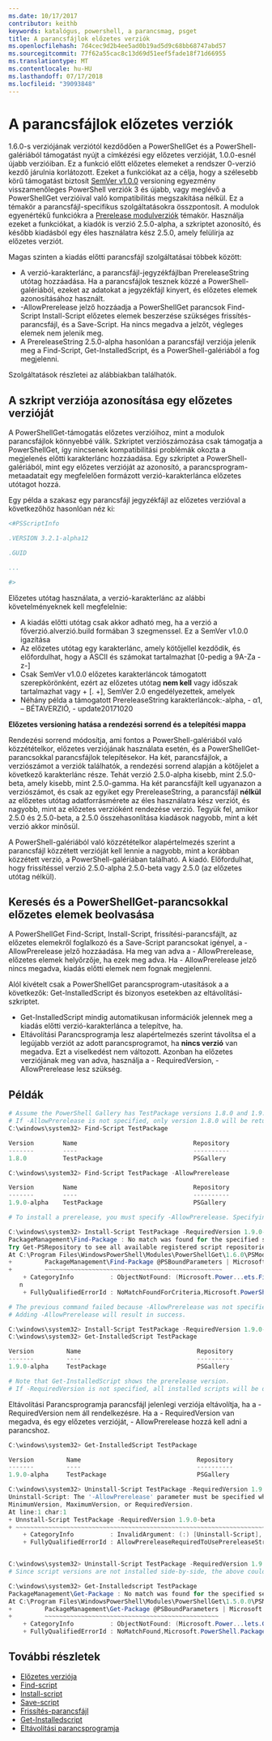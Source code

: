 ```yaml
---
ms.date: 10/17/2017
contributor: keithb
keywords: katalógus, powershell, a parancsmag, psget
title: A parancsfájlok előzetes verziók
ms.openlocfilehash: 7d4cec9d2b4ee5ad0b19ad5d9c68bb68747abd57
ms.sourcegitcommit: 77f62a55cac8c13d69d51eef5fade18f71d66955
ms.translationtype: MT
ms.contentlocale: hu-HU
ms.lasthandoff: 07/17/2018
ms.locfileid: "39093848"
---
```

# <a name="prerelease-versions-of-scripts"></a>A parancsfájlok előzetes verziók

1.6.0-s verziójának verziótól kezdődően a PowerShellGet és a PowerShell-galériából támogatást nyújt a címkézési egy előzetes verzióját, 1.0.0-esnél újabb verzióiban. Ez a funkció előtt előzetes elemeket a rendszer 0-verzió kezdő járulnia korlátozott. Ezeket a funkciókat az a célja, hogy a szélesebb körű támogatást biztosít [SemVer v1.0.0](http://semver.org/spec/v1.0.0.html) versioning egyezmény visszamenőleges PowerShell verziók 3 és újabb, vagy meglévő a PowerShellGet verzióival való kompatibilitás megszakítása nélkül. Ez a témakör a parancsfájl-specifikus szolgáltatásokra összpontosít. A modulok egyenértékű funkciókra a [Prerelease modulverziók](module-prerelease-support.md) témakör. Használja ezeket a funkciókat, a kiadók is verzió 2.5.0-alpha, a szkriptet azonosító, és később kiadásból egy éles használatra kész 2.5.0, amely felülírja az előzetes verziót.

Magas szinten a kiadás előtti parancsfájl szolgáltatásai többek között:

- A verzió-karakterlánc, a parancsfájl-jegyzékfájlban PrereleaseString utótag hozzáadása. Ha a parancsfájlok tesznek közzé a PowerShell-galériából, ezeket az adatokat a jegyzékfájl kinyert, és előzetes elemek azonosításához használt.
- -AllowPrerelease jelző hozzáadja a PowerShellGet parancsok Find-Script Install-Script előzetes elemek beszerzése szükséges frissítés-parancsfájl, és a Save-Script. Ha nincs megadva a jelzőt, végleges elemek nem jelenik meg.
- A PrereleaseString 2.5.0-alpha hasonlóan a parancsfájl verziója jelenik meg a Find-Script, Get-InstalledScript, és a PowerShell-galériából a fog megjelenni.

Szolgáltatások részletei az alábbiakban találhatók.

## <a name="identifying-a-script-version-as-a-prerelease"></a>A szkript verziója azonosítása egy előzetes verzióját

A PowerShellGet-támogatás előzetes verzióihoz, mint a modulok parancsfájlok könnyebbé válik. Szkriptet verziószámozása csak támogatja a PowerShellGet, így nincsenek kompatibilitási problémák okozta a megjelenés előtti karakterlánc hozzáadása. Egy szkriptet a PowerShell-galériából, mint egy előzetes verzióját az azonosító, a parancsprogram-metaadatait egy megfelelően formázott verzió-karakterlánca előzetes utótagot hozzá.

Egy példa a szakasz egy parancsfájl jegyzékfájl az előzetes verzióval a következőhöz hasonlóan néz ki:

```powershell
<#PSScriptInfo

.VERSION 3.2.1-alpha12

.GUID

...

#>
```

Előzetes utótag használata, a verzió-karakterlánc az alábbi követelményeknek kell megfelelnie:

- A kiadás előtti utótag csak akkor adható meg, ha a verzió a főverzió.alverzió.build formában 3 szegmenssel.
  Ez a SemVer v1.0.0 igazítása
- Az előzetes utótag egy karakterlánc, amely kötőjellel kezdődik, és előfordulhat, hogy a ASCII és számokat tartalmazhat [0-pedig a 9A-Za - z-]
- Csak SemVer v1.0.0 előzetes karakterláncok támogatott szerepkörönként, ezért az előzetes utótag __nem kell__ vagy időszak tartalmazhat vagy + [. +], SemVer 2.0 engedélyezettek, amelyek
- Néhány példa a támogatott PrereleaseString karakterláncok:-alpha, - α1, – BÉTAVERZIÓ, - update20171020

__Előzetes versioning hatása a rendezési sorrend és a telepítési mappa__

Rendezési sorrend módosítja, ami fontos a PowerShell-galériából való közzétételkor, előzetes verziójának használata esetén, és a PowerShellGet-parancsokkal parancsfájlok telepítésekor. Ha két, parancsfájlok, a verziószámot a verziók találhatók, a rendezési sorrend alapján a kötőjelet a következő karakterlánc része. Tehát verzió 2.5.0-alpha kisebb, mint 2.5.0-beta, amely kisebb, mint 2.5.0-gamma. Ha két parancsfájlt kell ugyanazon a verziószámot, és csak az egyiket egy PrereleaseString, a parancsfájl __nélkül__ az előzetes utótag adatforrásmérete az éles használatra kész verziót, és nagyobb, mint az előzetes verzióként rendezése verzió. Tegyük fel, amikor 2.5.0 és 2.5.0-beta, a 2.5.0 összehasonlítása kiadások nagyobb, mint a két verzió akkor minősül.

A PowerShell-galériából való közzétételkor alapértelmezés szerint a parancsfájl közzétett verzióját kell lennie a nagyobb, mint a korábban közzétett verzió, a PowerShell-galériában található. A kiadó. Előfordulhat, hogy frissítéssel verzió 2.5.0-alpha 2.5.0-beta vagy 2.5.0 (az előzetes utótag nélkül).

## <a name="finding-and-acquiring-prerelease-items-using-powershellget-commands"></a>Keresés és a PowerShellGet-parancsokkal előzetes elemek beolvasása

A PowerShellGet Find-Script, Install-Script, frissítési-parancsfájlt, az előzetes elemekről foglalkozó és a Save-Script parancsokat igényel, a - AllowPrerelease jelző hozzáadása. Ha meg van adva a - AllowPrerelease, előzetes elemek helyőrzője, ha ezek meg adva. Ha - AllowPrerelease jelző nincs megadva, kiadás előtti elemek nem fognak megjelenni.

Alól kivételt csak a PowerShellGet parancsprogram-utasítások a a következők: Get-InstalledScript és bizonyos esetekben az eltávolítási-szkriptet.

- Get-InstalledScript mindig automatikusan információk jelennek meg a kiadás előtti verzió-karakterlánca a telepítve, ha.
- Eltávolítási Parancsprogramja lesz alapértelmezés szerint távolítsa el a legújabb verziót az adott parancsprogramot, ha __nincs verzió__ van megadva. Ezt a viselkedést nem változott. Azonban ha előzetes verziójának meg van adva, használja a - RequiredVersion, - AllowPrerelease lesz szükség.

## <a name="examples"></a>Példák

```powershell
# Assume the PowerShell Gallery has TestPackage versions 1.8.0 and 1.9.0-alpha.
# If -AllowPrerelease is not specified, only version 1.8.0 will be returned.
C:\windows\system32> Find-Script TestPackage

Version        Name                                Repository           Description
-------        ----                                ----------           -----------
1.8.0          TestPackage                         PSGallery            Package used to validate changes to the PowerShe...

C:\windows\system32> Find-Script TestPackage -AllowPrerelease

Version        Name                                Repository           Description
-------        ----                                ----------           -----------
1.9.0-alpha    TestPackage                         PSGallery            Package used to validate changes to PowerShe...

# To install a prerelease, you must specify -AllowPrerelease. Specifying a prerelease version string is not sufficient.

C:\windows\system32> Install-Script TestPackage -RequiredVersion 1.9.0-alpha
PackageManagement\Find-Package : No match was found for the specified search criteria and script name 'TestPackage'.
Try Get-PSRepository to see all available registered script repositories.
At C:\Program Files\WindowsPowerShell\Modules\PowerShellGet\1.6.0\PSModule.psm1:1455 char:3
+         PackageManagement\Find-Package @PSBoundParameters | Microsoft ...
+         ~~~~~~~~~~~~~~~~~~~~~~~~~~~~~~~~~~~~~~~~~~~~~~~~~
    + CategoryInfo          : ObjectNotFound: (Microsoft.Power...ets.FindPackage:FindPackage) [Find-Package], Exceptio
   n
    + FullyQualifiedErrorId : NoMatchFoundForCriteria,Microsoft.PowerShell.PackageManagement.Cmdlets.FindPackage

# The previous command failed because -AllowPrerelease was not specified.
# Adding -AllowPrerelease will result in success.

C:\windows\system32> Install-Script TestPackage -RequiredVersion 1.9.0-alpha -AllowPrerelease
C:\windows\system32> Get-InstalledScript TestPackage

Version         Name                                Repository           Description
-------         ----                                ----------           -----------
1.9.0-alpha     TestPackage                         PSGallery            Package used to validate changes to PowerShe...

# Note that Get-InstalledScript shows the prerelease version.
# If -RequiredVersion is not specified, all installed scripts will be displayed by Get-InstalledScript
```

Eltávolítási Parancsprogramja parancsfájl jelenlegi verziója eltávolítja, ha a - RequiredVersion nem áll rendelkezésre.
Ha a - RequiredVersion van megadva, és egy előzetes verzióját, - AllowPrerelease hozzá kell adni a parancshoz.

``` powershell
C:\windows\system32> Get-InstalledScript TestPackage

Version         Name                                Repository           Description
-------         ----                                ----------           -----------
1.9.0-alpha     TestPackage                         PSGallery            Package used to validate changes to PowerShe...

C:\windows\system32> Uninstall-Script TestPackage -RequiredVersion 1.9.0-alpha
Uninstall-Script: The '-AllowPrerelease' parameter must be specified when using the Prerelease string in
MinimumVersion, MaximumVersion, or RequiredVersion.
At line:1 char:1
+ Unnstall-Script TestPackage -RequiredVersion 1.9.0-beta
+ ~~~~~~~~~~~~~~~~~~~~~~~~~~~~~~~~~~~~~~~~~~~~~~~~~~~~~~~~~~~~~~~~~~~~~
    + CategoryInfo          : InvalidArgument: (:) [Uninstall-Script], ArgumentException
    + FullyQualifiedErrorId : AllowPrereleaseRequiredToUsePrereleaseStringInVersion,Uninnstall-script


C:\windows\system32> Uninstall-Script TestPackage -RequiredVersion 1.9.0-alpha -AllowPrerelease
# Since script versions are not installed side-by-side, the above could be simply "Uninstall-Script TestPackage"

C:\windows\system32> Get-Installedscript TestPackage
PackageManagement\Get-Package : No match was found for the specified search criteria and script names 'testpackage'.
At C:\Program Files\WindowsPowerShell\Modules\PowerShellGet\1.5.0.0\PSModule.psm1:4088 char:9
+         PackageManagement\Get-Package @PSBoundParameters | Microsoft. ...
+         ~~~~~~~~~~~~~~~~~~~~~~~~~~~~~~~~~~~~~~~~~~~~~~~~
    + CategoryInfo          : ObjectNotFound: (Microsoft.Power...lets.GetPackage:GetPackage) [Get-Package], Exception
    + FullyQualifiedErrorId : NoMatchFound,Microsoft.PowerShell.PackageManagement.Cmdlets.GetPackage
```

## <a name="more-details"></a>További részletek

- [Előzetes verziója](module-prerelease-support.md)
- [Find-script](/powershell/module/powershellget/find-script)
- [Install-script](/powershell/module/powershellget/install-script)
- [Save-script](/powershell/module/powershellget/save-script)
- [Frissítés-parancsfájl](/powershell/module/powershellget/update-script)
- [Get-Installedscript](/powershell/module/powershellget/get-installedscript)
- [Eltávolítási parancsprogramja](/powershell/module/powershellget/uninstall-script)